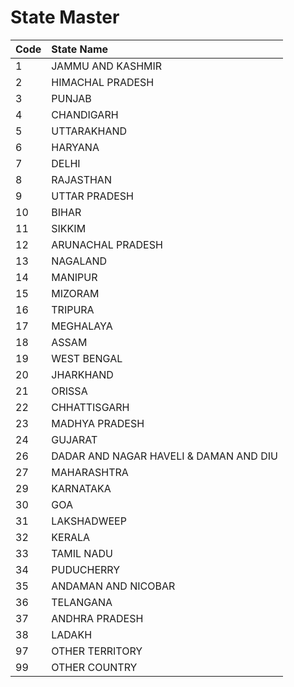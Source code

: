 # State Master

| **Code** | **State Name** |
| :--- | :--- |
| 1 | JAMMU AND KASHMIR |
| 2 | HIMACHAL PRADESH |
| 3 | PUNJAB |
| 4 | CHANDIGARH |
| 5 | UTTARAKHAND |
| 6 | HARYANA |
| 7 | DELHI |
| 8 | RAJASTHAN |
| 9 | UTTAR PRADESH |
| 10 | BIHAR |
| 11 | SIKKIM |
| 12 | ARUNACHAL PRADESH |
| 13 | NAGALAND |
| 14 | MANIPUR |
| 15 | MIZORAM |
| 16 | TRIPURA |
| 17 | MEGHALAYA |
| 18 | ASSAM |
| 19 | WEST BENGAL |
| 20 | JHARKHAND |
| 21 | ORISSA |
| 22 | CHHATTISGARH |
| 23 | MADHYA PRADESH |
| 24 | GUJARAT |
| 26 | DADAR AND NAGAR HAVELI & DAMAN AND DIU |
| 27 | MAHARASHTRA |
| 29 | KARNATAKA |
| 30 | GOA |
| 31 | LAKSHADWEEP |
| 32 | KERALA |
| 33 | TAMIL NADU |
| 34 | PUDUCHERRY |
| 35 | ANDAMAN AND NICOBAR |
| 36 | TELANGANA |
| 37 | ANDHRA PRADESH |
| 38 | LADAKH |
| 97 | OTHER TERRITORY |
| 99 | OTHER COUNTRY |


